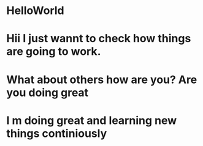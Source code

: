 # HelloWorld
# Hii I just wannt to check how things are going to work.
# What about others how are you? Are you doing great
# I m doing great and learning new things continiously
